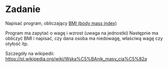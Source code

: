 # Zadanie

Napisać program, obliczający [BMI (body mass index)](https://pl.wikipedia.org/wiki/Wska%C5%BAnik_masy_cia%C5%82a)

Program ma zapytać o wagę i wzrost (uwaga na jednostki)
Następnie ma obliczyć BMI i napisać, czy dana osoba ma niedowagę, właściwą wagę czy otyłość itp.

Szczegóły na wikipedii: <https://pl.wikipedia.org/wiki/Wska%C5%BAnik_masy_cia%C5%82a>
